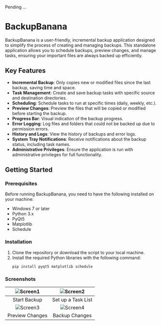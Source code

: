Pending ...

# BackupBanana

BackupBanana is a user-friendly, incremental backup application designed to simplify the process of creating and managing backups. This standalone application allows you to schedule backups, preview changes, and manage tasks, ensuring your important files are always backed up efficiently.

## Key Features

- **Incremental Backup**: Only copies new or modified files since the last backup, saving time and space.
- **Task Management**: Create and save backup tasks with specific source and destination directories.
- **Scheduling**: Schedule tasks to run at specific times (daily, weekly, etc.).
- **Preview Changes**: Preview the files that will be copied or modified before starting the backup.
- **Progress Bar**: Visual indication of the backup progress.
- **Error Logging**: Log files and folders that could not be backed up due to permission errors.
- **History and Logs**: View the history of backups and error logs.
- **System Tray Notifications**: Receive notifications about the backup status, including task names.
- **Administrative Privileges**: Ensure the application is run with administrative privileges for full functionality.

## Getting Started

### Prerequisites

Before running BackupBanana, you need to have the following installed on your machine:
- Windows 7 or later
- Python 3.x
- PyQt5
- Matplotlib
- Schedule

### Installation

1. Clone the repository or download the script to your local machine.
2. Install the required Python libraries with the following command:
   ```sh
   pip install pyqt5 matplotlib schedule


### Screenshots
|    ![Screen1](screenshots/main_win.png)     | ![Screen2](screenshots/tasks_lits.png) |
|:-------------------------------------------:|:--------------------------------------:|
|                Start Backup                 |           Set up a Task List           |
| ![Screen3](screenshots/preview_changes.png) |  ![Screen4](screenshots/history.png)   |
|               Preview Changes               |             Backup Changes             |


